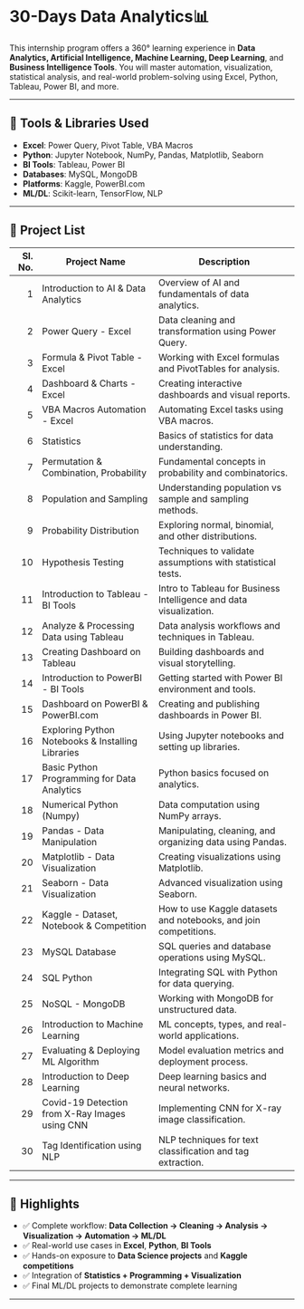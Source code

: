 #  30-Days Data Analytics📊

This internship program offers a 360° learning experience in **Data Analytics, Artificial Intelligence, Machine Learning, Deep Learning**, and **Business Intelligence Tools**. You will master automation, visualization, statistical analysis, and real-world problem-solving using Excel, Python, Tableau, Power BI, and more.

---

## 🧰 Tools & Libraries Used

- **Excel**: Power Query, Pivot Table, VBA Macros  
- **Python**: Jupyter Notebook, NumPy, Pandas, Matplotlib, Seaborn  
- **BI Tools**: Tableau, Power BI  
- **Databases**: MySQL, MongoDB  
- **Platforms**: Kaggle, PowerBI.com  
- **ML/DL**: Scikit-learn, TensorFlow, NLP  

---

## 📂 Project List


| Sl. No. | Project Name                                             | Description                                                                 |
|--------:|----------------------------------------------------------|-----------------------------------------------------------------------------|
| 1       | Introduction to AI & Data Analytics                      | Overview of AI and fundamentals of data analytics.                         |
| 2       | Power Query - Excel                                      | Data cleaning and transformation using Power Query.                        |
| 3       | Formula & Pivot Table - Excel                            | Working with Excel formulas and PivotTables for analysis.                  |
| 4       | Dashboard & Charts - Excel                               | Creating interactive dashboards and visual reports.                        |
| 5       | VBA Macros Automation - Excel                            | Automating Excel tasks using VBA macros.                                   |
| 6       | Statistics                                                | Basics of statistics for data understanding.                               |
| 7       | Permutation & Combination, Probability                   | Fundamental concepts in probability and combinatorics.                     |
| 8       | Population and Sampling                                   | Understanding population vs sample and sampling methods.                   |
| 9       | Probability Distribution                                  | Exploring normal, binomial, and other distributions.                       |
| 10      | Hypothesis Testing                                        | Techniques to validate assumptions with statistical tests.                 |
| 11      | Introduction to Tableau - BI Tools                        | Intro to Tableau for Business Intelligence and data visualization.         |
| 12      | Analyze & Processing Data using Tableau                   | Data analysis workflows and techniques in Tableau.                         |
| 13      | Creating Dashboard on Tableau                             | Building dashboards and visual storytelling.                               |
| 14      | Introduction to PowerBI - BI Tools                        | Getting started with Power BI environment and tools.                       |
| 15      | Dashboard on PowerBI & PowerBI.com                        | Creating and publishing dashboards in Power BI.                            |
| 16      | Exploring Python Notebooks & Installing Libraries         | Using Jupyter notebooks and setting up libraries.                          |
| 17      | Basic Python Programming for Data Analytics               | Python basics focused on analytics.                                        |
| 18      | Numerical Python (Numpy)                                  | Data computation using NumPy arrays.                                       |
| 19      | Pandas - Data Manipulation                                | Manipulating, cleaning, and organizing data using Pandas.                  |
| 20      | Matplotlib - Data Visualization                           | Creating visualizations using Matplotlib.                                  |
| 21      | Seaborn - Data Visualization                              | Advanced visualization using Seaborn.                                      |
| 22      | Kaggle - Dataset, Notebook & Competition                  | How to use Kaggle datasets and notebooks, and join competitions.           |
| 23      | MySQL Database                                            | SQL queries and database operations using MySQL.                           |
| 24      | SQL Python                                                | Integrating SQL with Python for data querying.                             |
| 25      | NoSQL - MongoDB                                           | Working with MongoDB for unstructured data.                                |
| 26      | Introduction to Machine Learning                          | ML concepts, types, and real-world applications.                           |
| 27      | Evaluating & Deploying ML Algorithm                       | Model evaluation metrics and deployment process.                           |
| 28      | Introduction to Deep Learning                             | Deep learning basics and neural networks.                                  |
| 29      | Covid-19 Detection from X-Ray Images using CNN            | Implementing CNN for X-ray image classification.                           |
| 30      | Tag Identification using NLP                              | NLP techniques for text classification and tag extraction.                 |

---

## 🌟 Highlights

- ✅ Complete workflow: **Data Collection → Cleaning → Analysis → Visualization → Automation → ML/DL**
- ✅ Real-world use cases in **Excel**, **Python**, **BI Tools**
- ✅ Hands-on exposure to **Data Science projects** and **Kaggle competitions**
- ✅ Integration of **Statistics + Programming + Visualization**
- ✅ Final ML/DL projects to demonstrate complete learning

---

